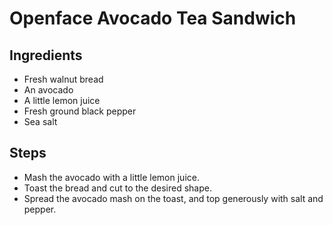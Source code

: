 # Openface Avocado Tea Sandwich


## Ingredients

 - Fresh walnut bread
 - An avocado
 - A little lemon juice
 - Fresh ground black pepper
 - Sea salt

## Steps

 - Mash the avocado with a little lemon juice.
 - Toast the bread and cut to the desired shape.
 - Spread the avocado mash on the toast, and top generously with salt and pepper.


